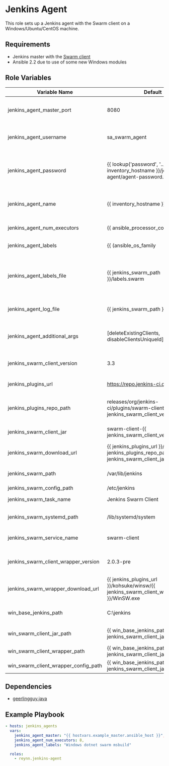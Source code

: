 Jenkins Agent
=============

This role sets up a Jenkins agent with the Swarm client on a Windows/Ubuntu/CentOS machine.

Requirements
------------

* Jenkins master with the [Swarm client](https://wiki.jenkins-ci.org/display/JENKINS/Swarm+Plugin)
* Ansible 2.2 due to use of some new Windows modules

Role Variables
--------------

| Variable Name                           | Default                   | Description              |
|-----------------------------------------|---------------------------|--------------------------|
| jenkins_agent_master_port               | 8080 | Port that Jenkins main UI is listening on  |
| jenkins_agent_username                  | sa_swarm_agent | User account to use while authenticating to  |
| jenkins_agent_password                  | {{ lookup('password', '../credentials/{{ inventory_hostname }}/jenkins-agent/agent-password.txt') }} | A password to authenticate against the Jenkins Master |
| jenkins_agent_name                      | {{ inventory_hostname }} | How this agent will show up in the UI |
| jenkins_agent_num_executors             | {{ ansible_processor_cores*2 }} | Number of executors for running jobs |
| jenkins_agent_labels                    | {{ (ansible_os_family|lower() == 'windows')|ternary('windows', 'linux') }} | A space separated list of labels, for restricting jobs |
| jenkins_agent_labels_file               | {{ jenkins_swarm_path }}/labels.swarm | A file to hold the labels and add/remove dynamically (Swarm client 3.3 and above) |
| jenkins_agent_log_file                  | {{ jenkins_swarm_path }}/swarm.log | Where the swarm agent will log to |
| jenkins_agent_additional_args           | [deleteExistingClients, disableClientsUniqueId] | Additional arguments to send to the Swarm client jar |
| jenkins_swarm_client_version            | 3.3 | Version of the Swarm client to download |
| jenkins_plugins_url                     | https://repo.jenkins-ci.org | Base URL to download the client |
| jenkins_plugins_repo_path               | releases/org/jenkins-ci/plugins/swarm-client/{{ jenkins_swarm_client_version }} | URL between the base URL and the jar file name |
| jenkins_swarm_client_jar                | swarm-client-{{ jenkins_swarm_client_version }}.jar | The file name for the swarm client jar |
| jenkins_swarm_download_url              | {{ jenkins_plugins_url }}/{{ jenkins_plugins_repo_path }}/{{ jenkins_swarm_client_jar }} | Full URL to the Swarm client jar |
| jenkins_swarm_path                      | /var/lib/jenkins | Path to the swarm client jar file |
| jenkins_swarm_config_path               | /etc/jenkins | |
| jenkins_swarm_task_name                 | Jenkins Swarm Client | Description for systemd |
| jenkins_swarm_systemd_path              | /lib/systemd/system | Path to systemd folder |
| jenkins_swarm_service_name              | swarm-client | Name of the systemd service |
| jenkins_swarm_client_wrapper_version    | 2.0.3-pre | Windows Service Wrapper version |
| jenkins_swarm_wrapper_download_url      | {{ jenkins_plugins_url }}/kohsuke/winsw/{{ jenkins_swarm_client_wrapper_version }}/WinSW.exe | Full URL to the Windows Service Wrapper exe |
| win_base_jenkins_path                   | C:\\jenkins | Base path for the Jenkins agent |
| win_swarm_client_jar_path               | {{ win_base_jenkins_path }}\\{{ jenkins_swarm_client_jar }} | Path to the Swarm client jar file |
| win_swarm_client_wrapper_path           | {{ win_base_jenkins_path }}\\{{ jenkins_swarm_client_jar|replace('.jar', '.exe') }} | Path to the service wrapper exe |
| win_swarm_client_wrapper_config_path    | {{ win_base_jenkins_path }}\\{{ jenkins_swarm_client_jar|replace('.jar', '.xml') }} | Path to the service wrapper config file |


Dependencies
------------

* [geerlingguy.java](https://galaxy.ansible.com/geerlingguy/java/)

Example Playbook
----------------

```yaml
- hosts: jenkins_agents
  vars:
    jenkins_agent_master: "{{ hostvars.example_master.ansible_host }}",
    jenkins_agent_num_executors: 8,
    jenkins_agent_labels: "Windows dotnet swarm msbuild"

  roles:
    - reynn.jenkins-agent
```
